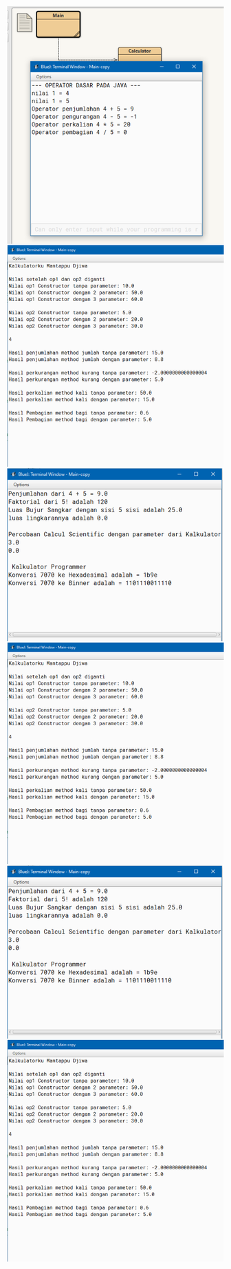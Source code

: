 [![N|Solid](https://github.com/hayatunsyauli/hayatun-syauli/blob/master/Skalkul.png)](https://github.com/lessydien/hayatunsyauli/hayatun-syauli/blob/master/Skalkul.png)
[![N|Solid](https://github.com/hayatunsyauli/hayatun-syauli/blob/master/Ss2.png)](https://github.com/lessydien/hayatunsyauli/hayatun-syauli/blob/master/Ss2.png)
[![N|Solid](https://github.com/hayatunsyauli/hayatun-syauli/blob/master/Ss3.png)](https://github.com/lessydien/hayatunsyauli/hayatun-syauli/blob/master/Ss3.png)
[![N|Solid](https://github.com/hayatunsyauli/hayatun-syauli/blob/master/Ss2.png)](https://github.com/lessydien/hayatunsyauli/hayatun-syauli/blob/master/Ss4.png)
[![N|Solid](https://github.com/hayatunsyauli/hayatun-syauli/blob/master/Ss3.png)](https://github.com/lessydien/hayatunsyauli/hayatun-syauli/blob/master/Ss5.1.png)
[![N|Solid](https://github.com/hayatunsyauli/hayatun-syauli/blob/master/Ss2.png)](https://github.com/lessydien/hayatunsyauli/hayatun-syauli/blob/master/Ss5.2.png)

